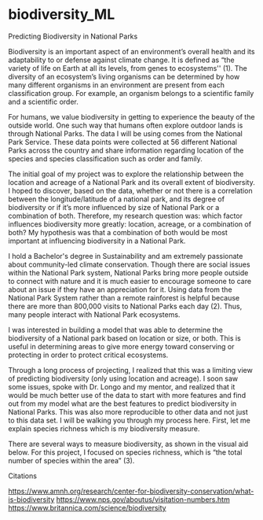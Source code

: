 # biodiversity_ML
Predicting Biodiversity in National Parks

Biodiversity is an important aspect of an environment’s overall health and its adaptability to or defense against climate change. It is defined as “the variety of life on Earth at all its levels, from genes to ecosystems'' (1). The diversity of an ecosystem’s living organisms can be determined by how many different organisms in an environment are present from each classification group. For example, an organism belongs to a scientific family and a scientific order.

For humans, we value biodiversity in getting to experience the beauty of the outside world. One such way that humans often explore outdoor lands is through National Parks. The data I will be using comes from the National Park Service. These data points were collected at 56 different National Parks across the country and share information regarding location of the species and species classification such as order and family.

The initial goal of my project was to explore the relationship between the location and acreage of a National Park and its overall extent of biodiversity. I hoped to discover, based on the data, whether or not there is a correlation between the longitude/latitude of a national park, and its degree of biodiversity or if it’s more influenced by size of National Park or a combination of both. Therefore, my research question was: which factor influences biodiversity more greatly: location, acreage, or a combination of both? My hypothesis was that a combination of both would be most important at influencing biodiversity in a National Park.

I hold a Bachelor's degree in Sustainability and am extremely passionate about community-led climate conservation. Though there are social issues within the National Park system, National Parks bring more people outside to connect with nature and it is much easier to encourage someone to care about an issue if they have an appreciation for it. Using data from the National Park System rather than a remote rainforest is helpful because there are more than 800,000 visits to National Parks each day (2). Thus, many people interact with National Park ecosystems.

I was interested in building a model that was able to determine the biodiversity of a National park based on location or size, or both. This is useful in determining areas to give more energy toward conserving or protecting in order to protect critical ecosystems.

Through a long process of projecting, I realized that this was a limiting view of predicting biodiversity (only using location and acreage). I soon saw some issues, spoke with Dr. Longo and my mentor, and realized that it would be much better use of the data to start with more features and find out from my model what are the best features to predict biodiversity in National Parks. This was also more reproducible to other data and not just to this data set. I will be walking you through my process here. First, let me explain species richness which is my biodiversity measure.

There are several ways to measure biodiversity, as shown in the visual aid below. For this project, I focused on species richness, which is “the total number of species within the area” (3).

Citations

https://www.amnh.org/research/center-for-biodiversity-conservation/what-is-biodiversity
https://www.nps.gov/aboutus/visitation-numbers.htm
https://www.britannica.com/science/biodiversity
